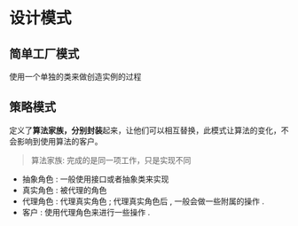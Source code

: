 # 设计模式

## 简单工厂模式

使用一个单独的类来做创造实例的过程



##  策略模式

定义了**算法家族，分别封装**起来，让他们可以相互替换，此模式让算法的变化，不会影响到使用算法的客户。

> 算法家族: 完成的是同一项工作，只是实现不同

- 抽象角色 : 一般使用接口或者抽象类来实现
- 真实角色 : 被代理的角色
- 代理角色 : 代理真实角色 ; 代理真实角色后 , 一般会做一些附属的操作 .
- 客户 : 使用代理角色来进行一些操作 .

